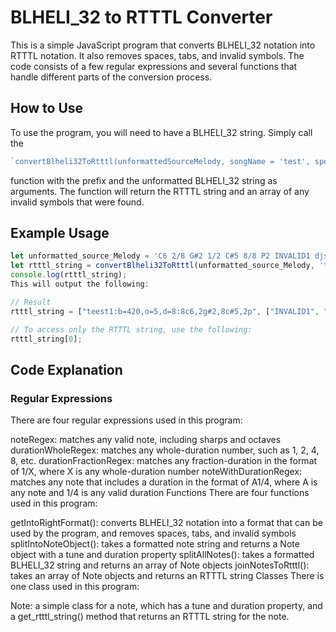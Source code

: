 # BLHELI_32 to RTTTL Converter
This is a simple JavaScript program that converts BLHELI_32 notation into RTTTL notation. It also removes spaces, tabs, and invalid symbols. The code consists of a few regular expressions and several functions that handle different parts of the conversion process.

## How to Use
To use the program, you will need to have a BLHELI_32 string. Simply call the 
```javascript
`convertBlheli32ToRtttl(unformattedSourceMelody, songName = 'test', speed = 210, duration = 8, octave = 5)
```
function with the prefix and the unformatted BLHELI_32 string as arguments. The function will return the RTTTL string and an array of any invalid symbols that were found.

## Example Usage
```javascript
let unformatted_source_Melody = 'C6 2/8 G#2 1/2 C#5 8/8 P2 INVALID1 djs !/';
let rtttl_string = convertBlheli32ToRtttl(unformatted_source_Melody, 'teest1', 420, 8, 5);
console.log(rtttl_string);
This will output the following:
```

```javascript
// Result
rtttl_string = ["teest1:b=420,o=5,d=8:8c6,2g#2,8c#5,2p", ["INVALID1", "djs", "!/"]];

// To access only the RTTTL string, use the following:
rtttl_string[0];
```

## Code Explanation

### Regular Expressions
There are four regular expressions used in this program:

noteRegex: matches any valid note, including sharps and octaves
durationWholeRegex: matches any whole-duration number, such as 1, 2, 4, 8, etc.
durationFractionRegex: matches any fraction-duration in the format of 1/X, where X is any whole-duration number
noteWithDurationRegex: matches any note that includes a duration in the format of A1/4, where A is any note and 1/4 is any valid duration
Functions
There are four functions used in this program:

getIntoRightFormat(): converts BLHELI_32 notation into a format that can be used by the program, and removes spaces, tabs, and invalid symbols
splitIntoNoteObject(): takes a formatted note string and returns a Note object with a tune and duration property
splitAllNotes(): takes a formatted BLHELI_32 string and returns an array of Note objects
joinNotesToRtttl(): takes an array of Note objects and returns an RTTTL string
Classes
There is one class used in this program:

Note: a simple class for a note, which has a tune and duration property, and a get_rtttl_string() method that returns an RTTTL string for the note.